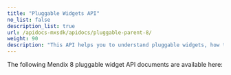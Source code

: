 ```yaml
---
title: "Pluggable Widgets API"
no_list: false
description_list: true
url: /apidocs-mxsdk/apidocs/pluggable-parent-8/
weight: 90
description: "This API helps you to understand pluggable widgets, how they extend app functionality, and how they can be built to interact with Mendix's APIs in Mx8."
---
```


The following Mendix 8 pluggable widget API documents are available here:
